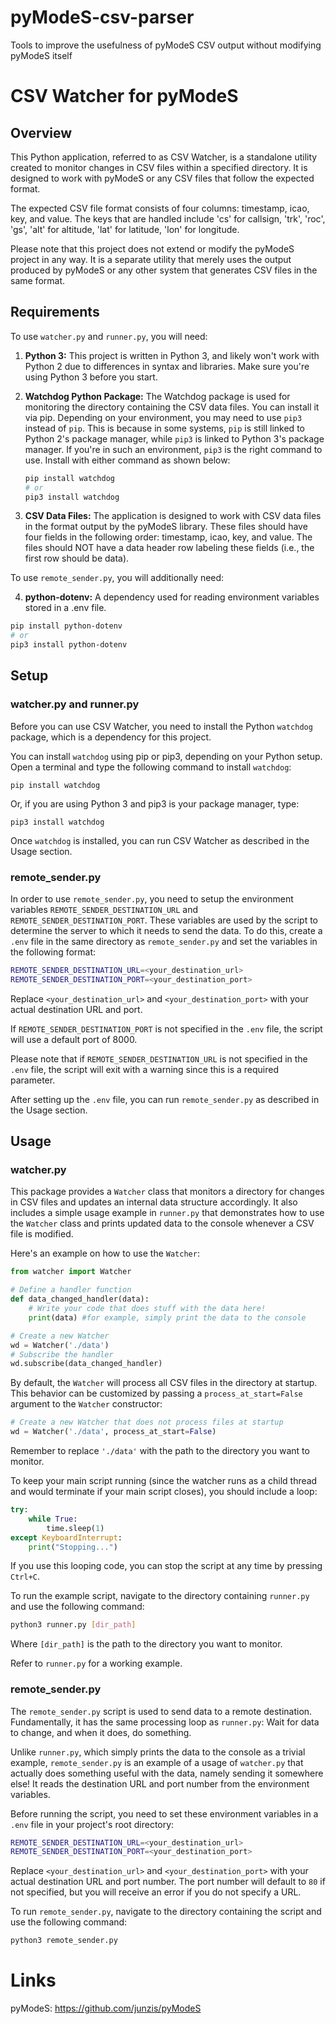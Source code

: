 # pyModeS-csv-parser
Tools to improve the usefulness of pyModeS CSV output without modifying pyModeS itself


# CSV Watcher for pyModeS

## Overview
This Python application, referred to as CSV Watcher, is a standalone utility created to monitor changes in CSV files within a specified directory. It is designed to work with pyModeS or any CSV files that follow the expected format. 

The expected CSV file format consists of four columns: timestamp, icao, key, and value. The keys that are handled include 'cs' for callsign, 'trk', 'roc', 'gs', 'alt' for altitude, 'lat' for latitude, 'lon' for longitude.

Please note that this project does not extend or modify the pyModeS project in any way. It is a separate utility that merely uses the output produced by pyModeS or any other system that generates CSV files in the same format.

## Requirements

To use `watcher.py` and `runner.py`, you will need:

1. **Python 3:** This project is written in Python 3, and likely won't work with Python 2 due to differences in syntax and libraries. Make sure you're using Python 3 before you start.

2. **Watchdog Python Package:** The Watchdog package is used for monitoring the directory containing the CSV data files. You can install it via pip. Depending on your environment, you may need to use `pip3` instead of `pip`. This is because in some systems, `pip` is still linked to Python 2's package manager, while `pip3` is linked to Python 3's package manager. If you're in such an environment, `pip3` is the right command to use. Install with either command as shown below:

    ```bash
    pip install watchdog
    # or
    pip3 install watchdog
    ```

3. **CSV Data Files:** The application is designed to work with CSV data files in the format output by the pyModeS library. These files should have four fields in the following order: timestamp, icao, key, and value. The files should NOT have a data header row labeling these fields (i.e., the first row should be data).

To use `remote_sender.py`, you will additionally need:

4. **python-dotenv:** A dependency used for reading environment variables stored in a .env file.
```bash
pip install python-dotenv
# or
pip3 install python-dotenv
```

## Setup

### watcher.py and runner.py
Before you can use CSV Watcher, you need to install the Python `watchdog` package, which is a dependency for this project.

You can install `watchdog` using pip or pip3, depending on your Python setup. Open a terminal and type the following command to install `watchdog`:

```shell
pip install watchdog
```

Or, if you are using Python 3 and pip3 is your package manager, type:

```shell
pip3 install watchdog
```

Once `watchdog` is installed, you can run CSV Watcher as described in the Usage section.

### remote_sender.py

In order to use `remote_sender.py`, you need to setup the environment variables `REMOTE_SENDER_DESTINATION_URL` and `REMOTE_SENDER_DESTINATION_PORT`. These variables are used by the script to determine the server to which it needs to send the data. To do this, create a `.env` file in the same directory as `remote_sender.py` and set the variables in the following format:

```bash
REMOTE_SENDER_DESTINATION_URL=<your_destination_url>
REMOTE_SENDER_DESTINATION_PORT=<your_destination_port>
```

Replace `<your_destination_url>` and `<your_destination_port>` with your actual destination URL and port. 

If `REMOTE_SENDER_DESTINATION_PORT` is not specified in the `.env` file, the script will use a default port of 8000.

Please note that if `REMOTE_SENDER_DESTINATION_URL` is not specified in the `.env` file, the script will exit with a warning since this is a required parameter.

After setting up the `.env` file, you can run `remote_sender.py` as described in the Usage section.




## Usage

### watcher.py
This package provides a `Watcher` class that monitors a directory for changes in CSV files and updates an internal data structure accordingly. It also includes a simple usage example in `runner.py` that demonstrates how to use the `Watcher` class and prints updated data to the console whenever a CSV file is modified.

Here's an example on how to use the `Watcher`:

```python
from watcher import Watcher

# Define a handler function
def data_changed_handler(data):
    # Write your code that does stuff with the data here!
    print(data) #for example, simply print the data to the console

# Create a new Watcher
wd = Watcher('./data')
# Subscribe the handler
wd.subscribe(data_changed_handler)
```

By default, the `Watcher` will process all CSV files in the directory at startup. This behavior can be customized by passing a `process_at_start=False` argument to the `Watcher` constructor:

```python
# Create a new Watcher that does not process files at startup
wd = Watcher('./data', process_at_start=False)
```

Remember to replace `'./data'` with the path to the directory you want to monitor.

To keep your main script running (since the watcher runs as a child thread and would terminate if your main script closes), you should include a loop:

```python
try:
    while True:
        time.sleep(1)
except KeyboardInterrupt:
    print("Stopping...")
```

If you use this looping code, you can stop the script at any time by pressing `Ctrl+C`.

To run the example script, navigate to the directory containing `runner.py` and use the following command:

```bash
python3 runner.py [dir_path]
```

Where `[dir_path]` is the path to the directory you want to monitor.

Refer to `runner.py` for a working example. 

### remote_sender.py

The `remote_sender.py` script is used to send data to a remote destination. Fundamentally, it has the same processing loop as `runner.py`: Wait for data to change, and when it does, do something. 

Unlike `runner.py`, which simply prints the data to the console as a trivial example, `remote_sender.py` is an example of a usage of `watcher.py` that actually does something useful with the data, namely sending it somewhere else! It reads the destination URL and port number from the environment variables. 

Before running the script, you need to set these environment variables in a `.env` file in your project's root directory:

```bash
REMOTE_SENDER_DESTINATION_URL=<your_destination_url>
REMOTE_SENDER_DESTINATION_PORT=<your_destination_port>
```

Replace `<your_destination_url>` and `<your_destination_port>` with your actual destination URL and port number. The port number will default to `80` if not specified, but you will receive an error if you do not specify a URL.

To run `remote_sender.py`, navigate to the directory containing the script and use the following command:

```bash
python3 remote_sender.py
```



# Links
pyModeS: https://github.com/junzis/pyModeS